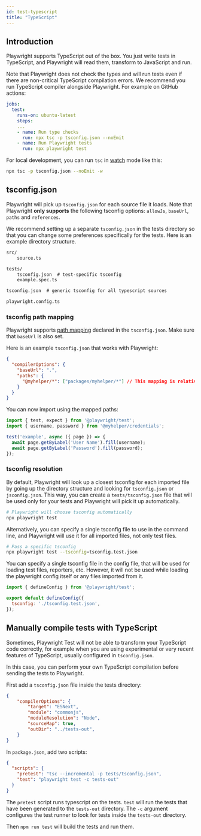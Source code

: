 ```yaml
---
id: test-typescript
title: "TypeScript"
---
```


## Introduction

Playwright supports TypeScript out of the box. You just write tests in TypeScript, and Playwright will read them, transform to JavaScript and run.

Note that Playwright does not check the types and will run tests even if there are non-critical TypeScript compilation errors. We recommend you run TypeScript compiler alongside Playwright. For example on GitHub actions:

```yaml
jobs:
  test:
    runs-on: ubuntu-latest
    steps:
    ...
    - name: Run type checks
      run: npx tsc -p tsconfig.json --noEmit
    - name: Run Playwright tests
      run: npx playwright test
```

For local development, you can run `tsc` in [watch](https://www.typescriptlang.org/docs/handbook/configuring-watch.html) mode like this:
```sh
npx tsc -p tsconfig.json --noEmit -w
```

## tsconfig.json

Playwright will pick up `tsconfig.json` for each source file it loads. Note that Playwright **only supports** the following tsconfig options: `allowJs`, `baseUrl`, `paths` and `references`.

We recommend setting up a separate `tsconfig.json` in the tests directory so that you can change some preferences specifically for the tests. Here is an example directory structure.

```txt
src/
    source.ts

tests/
    tsconfig.json  # test-specific tsconfig
    example.spec.ts

tsconfig.json  # generic tsconfig for all typescript sources

playwright.config.ts
```

### tsconfig path mapping

Playwright supports [path mapping](https://www.typescriptlang.org/docs/handbook/module-resolution.html#path-mapping) declared in the `tsconfig.json`. Make sure that `baseUrl` is also set.

Here is an example `tsconfig.json` that works with Playwright:

```json title="tsconfig.json"
{
  "compilerOptions": {
    "baseUrl": ".",
    "paths": {
      "@myhelper/*": ["packages/myhelper/*"] // This mapping is relative to "baseUrl".
    }
  }
}
```

You can now import using the mapped paths:

```js title="example.spec.ts"
import { test, expect } from '@playwright/test';
import { username, password } from '@myhelper/credentials';

test('example', async ({ page }) => {
  await page.getByLabel('User Name').fill(username);
  await page.getByLabel('Password').fill(password);
});
```

### tsconfig resolution

By default, Playwright will look up a closest tsconfig for each imported file by going up the directory structure and looking for `tsconfig.json` or `jsconfig.json`. This way, you can create a `tests/tsconfig.json` file that will be used only for your tests and Playwright will pick it up automatically.

```sh
# Playwright will choose tsconfig automatically
npx playwright test
```

Alternatively, you can specify a single tsconfig file to use in the command line, and Playwright will use it for all imported files, not only test files.

```sh
# Pass a specific tsconfig
npx playwright test --tsconfig=tsconfig.test.json
```

You can specify a single tsconfig file in the config file, that will be used for loading test files, reporters, etc. However, it will not be used while loading the playwright config itself or any files imported from it.

```js title="playwright.config.ts"
import { defineConfig } from '@playwright/test';

export default defineConfig({
  tsconfig: './tsconfig.test.json',
});
```

## Manually compile tests with TypeScript

Sometimes, Playwright Test will not be able to transform your TypeScript code correctly, for example when you are using experimental or very recent features of TypeScript, usually configured in `tsconfig.json`.

In this case, you can perform your own TypeScript compilation before sending the tests to Playwright.

First add a `tsconfig.json` file inside the tests directory:

```json
{
    "compilerOptions": {
        "target": "ESNext",
        "module": "commonjs",
        "moduleResolution": "Node",
        "sourceMap": true,
        "outDir": "../tests-out",
    }
}
```

In `package.json`, add two scripts:

```json
{
  "scripts": {
    "pretest": "tsc --incremental -p tests/tsconfig.json",
    "test": "playwright test -c tests-out"
  }
}
```

The `pretest` script runs typescript on the tests. `test` will run the tests that have been generated to the `tests-out` directory. The `-c` argument configures the test runner to look for tests inside the `tests-out` directory.

Then `npm run test` will build the tests and run them.
